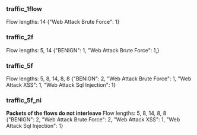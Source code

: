 ### traffic_1flow
Flow lengths: 14
{"Web Attack Brute Force": 1}

### traffic_2f
Flow lengths: 5, 14
{"BENIGN": 1, "Web Attack Brute Force": 1,}

### traffic_5f
Flow lengths: 5, 8, 14, 8, 8
{"BENIGN": 2, "Web Attack Brute Force": 1, "Web Attack XSS": 1, "Web Attack Sql Injection": 1}

### traffic_5f_ni
**Packets of the flows do not interleave**
Flow lengths: 5, 8, 14, 8, 8
{"BENIGN": 2, "Web Attack Brute Force": 2, "Web Attack XSS": 1, "Web Attack Sql Injection": 1}